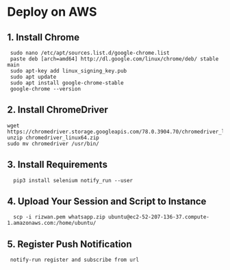 # Deploy on AWS

## 1. Install Chrome 
     sudo nano /etc/apt/sources.list.d/google-chrome.list
     paste deb [arch=amd64] http://dl.google.com/linux/chrome/deb/ stable main
     sudo apt-key add linux_signing_key.pub
     sudo apt update
     sudo apt install google-chrome-stable
     google-chrome --version


## 2. Install ChromeDriver
    wget https://chromedriver.storage.googleapis.com/78.0.3904.70/chromedriver_linux64.zip
    unzip chromedriver_linux64.zip 
    sudo mv chromedriver /usr/bin/

## 3. Install Requirements
      pip3 install selenium notify_run --user

## 4. Upload Your Session and Script to Instance
      scp -i rizwan.pem whatsapp.zip ubuntu@ec2-52-207-136-37.compute-1.amazonaws.com:/home/ubuntu/

## 5. Register Push Notification

     notify-run register and subscribe from url 
